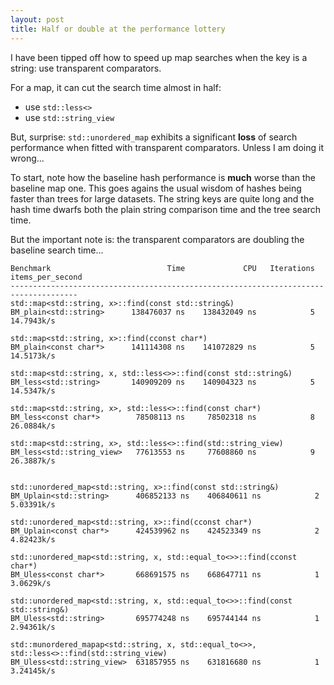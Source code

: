 ```yaml
---
layout: post
title: Half or double at the performance lottery
---
```


I have been tipped off how to speed up map searches when the key is a string: use transparent comparators. 

For a map, it can cut the search time almost in half:
- use ```std::less<>```
- use ```std::string_view```

But, surprise: ```std::unordered_map``` exhibits a significant **loss** of search performance 
when fitted with transparent comparators. Unless I am doing it wrong...

To start, note how the baseline hash performance is **much** worse than the baseline map one.
This goes agains the usual wisdom of hashes being faster than trees for large datasets. 
The string keys are quite long and the hash time dwarfs both the plain string comparison time
and the tree search time.

But the important note is: the transparent comparators are doubling the baseline search time...


```
Benchmark                          Time             CPU   Iterations items_per_second
-------------------------------------------------------------------------------------
std::map<std::string, x>::find(const std::string&)
BM_plain<std::string>      138476037 ns    138432049 ns            5       14.7943k/s

std::map<std::string, x>::find(cconst char*)
BM_plain<const char*>      141114308 ns    141072829 ns            5       14.5173k/s

std::map<std::string, x, std::less<>>::find(const std::string&)
BM_less<std::string>       140909209 ns    140904323 ns            5       14.5347k/s

std::map<std::string, x>, std::less<>::find(const char*)
BM_less<const char*>        78508113 ns     78502318 ns            8       26.0884k/s

std::map<std::string, x>, std::less<>::find(std::string_view)
BM_less<std::string_view>   77613553 ns     77608860 ns            9       26.3887k/s


std::unordered_map<std::string, x>::find(const std::string&)
BM_Uplain<std::string>      406852133 ns    406840611 ns            2       5.03391k/s

std::unordered_map<std::string, x>::find(cconst char*)
BM_Uplain<const char*>      424539962 ns    424523349 ns            2       4.82423k/s

std::unordered_map<std::string, x, std::equal_to<>>::find(cconst char*)
BM_Uless<const char*>       668691575 ns    668647711 ns            1        3.0629k/s

std::unordered_map<std::string, x, std::equal_to<>>::find(const std::string&)
BM_Uless<std::string>       695774248 ns    695744144 ns            1       2.94361k/s

std::munordered_mapap<std::string, x, std::equal_to<>>, std::less<>::find(std::string_view)
BM_Uless<std::string_view>  631857955 ns    631816680 ns            1       3.24145k/s
```
